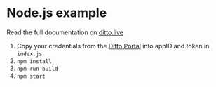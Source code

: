 # Node.js example

Read the full documentation on [ditto.live](https://docs.ditto.live/javascript/installation)

1. Copy your credentials from the [Ditto Portal](https://portal.ditto.live) into appID and token in `index.js`
2. `npm install`
3. `npm run build`
4. `npm start`
